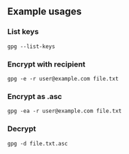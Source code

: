 ## Example usages

### List keys

`gpg --list-keys`

### Encrypt with recipient

`gpg -e -r user@example.com file.txt`

### Encrypt as .asc

`gpg -ea -r user@example.com file.txt`

### Decrypt

`gpg -d file.txt.asc`
